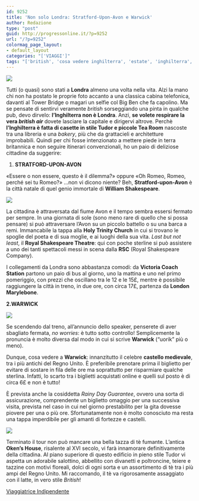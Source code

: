 ```yaml
---
id: 9252
title: 'Non solo Londra: Stratford-Upon-Avon e Warwick'
author: Redazione
type: "post"
guid: http://progressonline.it/?p=9252
url: "/?p=9252"
colormag_page_layout:
- default_layout
categories: "['VIAGGI']"
tags: "['british', 'cosa vedere inghilterra', 'estate', 'inghilterra', 'Londra', 'stratford upon avon', 'summer', 'vacanze', 'Viaggi', 'visitare Inghilterra', 'warwick']"
---
```


![](https://progressonline.it/wp-content/uploads/2018/07/P1170057-300x200.jpg)

Tutti (o quasi) sono stati a **Londra** almeno una volta nella vita. Alzi la mano chi non ha postato le proprie foto accanto a una classica cabina telefonica, davanti al Tower Bridge o magari un selfie col Big Ben che fa capolino. Ma se pensate di sentirvi veramente *british* sorseggiando una pinta in qualche pub, devo dirvelo: **l’Inghilterra non è Londra**. Anzi, **se volete respirare la vera *british air*** dovete lasciare la capitale e dirigervi altrove. Perchè **l’Inghilterra è fatta di casette in stile Tudor e piccole Tea Room** nascoste tra una libreria e una *bakery*, più che da grattacieli e architetture improbabili. Quindi per chi fosse intenzionato a mettere piede in terra britannica e non seguire itinerari convenzionali, ho un paio di deliziose cittadine da suggerire:

1. **STRATFORD-UPON-AVON**

«Essere o non essere, questo è il dilemma?» oppure «Oh Romeo, Romeo, perché sei tu Romeo?» …non vi dicono niente? Beh, **Stratford-upon-Avon** è la città natale di quel genio immortale di **William Shakespeare**.

![](https://progressonline.it/wp-content/uploads/2018/07/teatro-300x225.jpg)

La cittadina è attraversata dal fiume Avon e il tempo sembra essersi fermato per sempre. In una giornata di sole (sono meno rare di quello che si possa pensare) si può attraversare l’Avon su un piccolo battello o su una barca a remi. Immancabile la tappa alla **Holy Trinity Church** in cui si trovano le spoglie del poeta e di sua moglie, e ai luoghi della sua vita. *Last but not least*, il **Royal Shakespeare Theatre**: qui con poche sterline si può assistere a uno dei tanti spettacoli messi in scena dalla **RSC** (Royal Shakespeare Company).

I collegamenti da Londra sono abbastanza comodi: da **Victoria Coach Station** partono un paio di bus al giorno, uno la mattina e uno nel primo pomeriggio, con prezzi che oscillano tra le 12 e le 15£, mentre è possibile raggiungere la città in treno, in due ore, con circa 17£, partenza da **London Marylebone**.

**2.WARWICK**

![](https://progressonline.it/wp-content/uploads/2018/07/barche-300x225.jpg)

Se scendendo dal treno, all’annuncio dello speaker, penserete di aver sbagliato fermata, *no worries*: è tutto sotto controllo! Semplicemente la pronuncia è molto diversa dal modo in cui si scrive **Warwick** (“uorik” più o meno).

Dunque, cosa vedere a **Warwick**: innanzitutto il celebre **castello medievale**, tra i più antichi del Regno Unito. È preferibile prenotare prima il biglietto per evitare di sostare in fila delle ore ma soprattutto per risparmiare qualche sterlina. Infatti, lo scarto tra i biglietti acquistati online e quelli sul posto è di circa 6£ e non è tutto!

È prevista anche la cosiddetta *Rainy Day Guarantee*, ovvero una sorta di assicurazione, comprendente un biglietto omaggio per una successiva visita, prevista nel caso in cui nel giorno prestabilito per la gita dovesse piovere per una o più ore. Sfortunatamente non è molto conosciuto ma resta una tappa imperdibile per gli amanti di fortezze e castelli.

**![](https://progressonline.it/wp-content/uploads/2018/07/P1170165-300x225.jpg)**

Terminato il tour non può mancare una bella tazza di tè fumante. L’antica **Oken’s House**, risalente al XVI secolo, vi farà innamorare definitivamente della cittadina. Al piano superiore di questo edificio in pieno stile Tudor vi aspetta un adorabile salottino, abbellito con divanetti e poltroncine, teiere e tazzine con motivi floreali, dolci di ogni sorta e un assortimento di tè tra i più ampi del Regno Unito. Mi raccomando, il tè va rigorosamente assaggiato con il latte, in vero stile *British*!

[Viaggiatrice Indipendente](https://viaggiatriceindipendente.wordpress.com/)